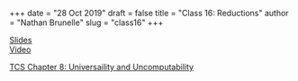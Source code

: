 +++
date = "28 Oct 2019"
draft = false
title = "Class 16: Reductions"
author = "Nathan Brunelle"
slug = "class16"
+++

[Slides](https://www.dropbox.com/s/ww3pqjm7v6nc8uq/class16_written.pptx?dl=0)  
[Video](https://uva.hosted.panopto.com/Panopto/Pages/Viewer.aspx?id=d36c3729-5dbc-43e9-aebd-aaf40141ae83)

[TCS Chapter 8: Universaility and Uncomputability](/docs/tcs-chapter8.pdf)

